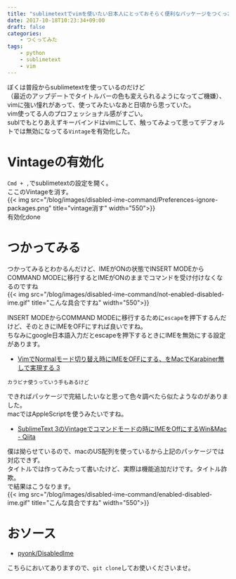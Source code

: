 ```yaml
---
title: "sublimetextでvimを使いたい日本人にとっておそらく便利なパッケージをつくった"
date: 2017-10-18T10:23:34+09:00
draft: false
categories:
    - つくってみた
tags:
    - python
    - sublimetext
    - vim
---
```


ぼくは普段からsublimetextを使っているのだけど  
（最近のアップデートでタイトルバーの色も変えられるようになってご機嫌）、vimに強い憧れがあって、使ってみたいなあと日頃から思っていた。  
vim使ってる人のプロフェッショナル感がすごい。  
sublでもとりあえずキーバインドはvimにして、触ってみよって思ってデフォルトでは無効になってる`Vintage`を有効化した。  

# Vintageの有効化
`Cmd + ,`でsublimetextの設定を開く。  
ここのVintageを消す。  
{{< img src="/blog/images/disabled-ime-command/Preferences-ignore-packages.png" title="vintage消す" width="550">}}  
有効化done  

# つかってみる
つかってみるとわかるんだけど、IMEがONの状態でINSERT MODEからCOMMAND MODEに移行するとIMEがONのままでコマンドを受け付けなくなるのですね  
{{< img src="/blog/images/disabled-ime-command/not-enabled-disabled-ime.gif" title="こんな具合ですね" width="550">}}  

INSERT MODEからCOMMAND MODEに移行するために`escape`を押下するんだけど、そのときにIMEをOFFにすれば良いですね。  
ちなみにgoogle日本語入力だとescapeを押下するときにIMEを無効にする設定があります。  

* [VimでNormalモード切り替え時にIMEをOFFにする、をMacでKarabiner無しで実現する 3](https://rcmdnk.com/blog/2017/03/12/computer-vim/)

<small>カラビナ使うっていう手もあるけど</small>


できればパッケージで完結したいなと思って色々調べたら似たようなのがありました。  
macではAppleScriptを使うみたいですね。  

* [SublimeText 3のVintageでコマンドモードの時にIMEをOffにするWin&Mac - Qiita](https://qiita.com/takao-s/items/aecb4076fe21b2803da3)

僕は拗らせているので、macのUS配列を使っているから上記のパッケージでは対応できず。  
タイトルでは作ってみたって書いたけど、実際は機能追加だけです。タイトル詐欺。  
で結果はこうなります。  
{{< img src="/blog/images/disabled-ime-command/enabled-disabled-ime.gif" title="こんな具合ですね" width="550">}}

# おソース

* [pyonk/DisabledIme](https://github.com/pyonk/DisabledIme)

こちらにおいてありますので、`git clone`してお使いくださいませ。

